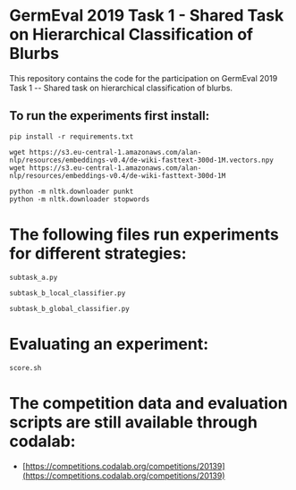 # GermEval 2019 Task 1 - Shared Task on Hierarchical Classification of Blurbs

This repository contains the code for the participation on GermEval 2019 Task 1 -- Shared task on hierarchical classification of blurbs.





## To run the experiments first install:

    pip install -r requirements.txt
    
    wget https://s3.eu-central-1.amazonaws.com/alan-nlp/resources/embeddings-v0.4/de-wiki-fasttext-300d-1M.vectors.npy
    wget https://s3.eu-central-1.amazonaws.com/alan-nlp/resources/embeddings-v0.4/de-wiki-fasttext-300d-1M
    
    python -m nltk.downloader punkt
    python -m nltk.downloader stopwords


# The following files run experiments for different strategies:

    subtask_a.py
    
    subtask_b_local_classifier.py
    
    subtask_b_global_classifier.py
    
    
# Evaluating an experiment:

    score.sh
    
    
# The competition data and evaluation scripts are still available through codalab:

- [https://competitions.codalab.org/competitions/20139](https://competitions.codalab.org/competitions/20139)
